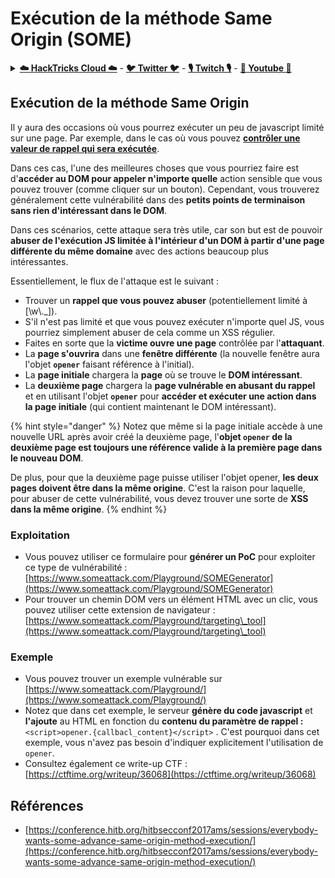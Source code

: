 # Exécution de la méthode Same Origin (SOME)

<details>

<summary><a href="https://cloud.hacktricks.xyz/pentesting-cloud/pentesting-cloud-methodology"><strong>☁️ HackTricks Cloud ☁️</strong></a> - <a href="https://twitter.com/hacktricks_live"><strong>🐦 Twitter 🐦</strong></a> - <a href="https://www.twitch.tv/hacktricks_live/schedule"><strong>🎙️ Twitch 🎙️</strong></a> - <a href="https://www.youtube.com/@hacktricks_LIVE"><strong>🎥 Youtube 🎥</strong></a></summary>

* Travaillez-vous dans une **entreprise de cybersécurité** ? Voulez-vous voir votre **entreprise annoncée dans HackTricks** ? ou voulez-vous avoir accès à la **dernière version du PEASS ou télécharger HackTricks en PDF** ? Consultez les [**PLANS D'ABONNEMENT**](https://github.com/sponsors/carlospolop) !
* Découvrez [**La famille PEASS**](https://opensea.io/collection/the-peass-family), notre collection exclusive de [**NFTs**](https://opensea.io/collection/the-peass-family)
* Obtenez le [**swag officiel PEASS & HackTricks**](https://peass.creator-spring.com)
* **Rejoignez le** [**💬**](https://emojipedia.org/speech-balloon/) **groupe Discord**](https://discord.gg/hRep4RUj7f) ou le **groupe Telegram**](https://t.me/peass) ou **suivez** moi sur **Twitter** **🐦**[**@carlospolopm**](https://twitter.com/hacktricks_live)**.**
* **Partagez vos astuces de piratage en soumettant des PR au** [**dépôt hacktricks**](https://github.com/carlospolop/hacktricks) **et au** [**dépôt hacktricks-cloud**](https://github.com/carlospolop/hacktricks-cloud).

</details>

## Exécution de la méthode Same Origin

Il y aura des occasions où vous pourrez exécuter un peu de javascript limité sur une page. Par exemple, dans le cas où vous pouvez [**contrôler une valeur de rappel qui sera exécutée**](./#javascript-function).

Dans ces cas, l'une des meilleures choses que vous pourriez faire est d'**accéder au DOM pour appeler n'importe quelle** action sensible que vous pouvez trouver (comme cliquer sur un bouton). Cependant, vous trouverez généralement cette vulnérabilité dans des **petits points de terminaison sans rien d'intéressant dans le DOM**.

Dans ces scénarios, cette attaque sera très utile, car son but est de pouvoir **abuser de l'exécution JS limitée à l'intérieur d'un DOM à partir d'une page différente du même domaine** avec des actions beaucoup plus intéressantes.

Essentiellement, le flux de l'attaque est le suivant :

* Trouver un **rappel que vous pouvez abuser** (potentiellement limité à \[\w\\.\_]).
* S'il n'est pas limité et que vous pouvez exécuter n'importe quel JS, vous pourriez simplement abuser de cela comme un XSS régulier.
* Faites en sorte que la **victime ouvre une page** contrôlée par l'**attaquant**.
* La **page s'ouvrira** dans une **fenêtre différente** (la nouvelle fenêtre aura l'objet **`opener`** faisant référence à l'initial).
* La **page initiale** chargera la **page** où se trouve le **DOM intéressant**.
* La **deuxième page** chargera la **page vulnérable en abusant du rappel** et en utilisant l'objet **`opener`** pour **accéder et exécuter une action dans la page initiale** (qui contient maintenant le DOM intéressant).

{% hint style="danger" %}
Notez que même si la page initiale accède à une nouvelle URL après avoir créé la deuxième page, l'**objet `opener` de la deuxième page est toujours une référence valide à la première page dans le nouveau DOM**.

De plus, pour que la deuxième page puisse utiliser l'objet opener, **les deux pages doivent être dans la même origine**. C'est la raison pour laquelle, pour abuser de cette vulnérabilité, vous devez trouver une sorte de **XSS dans la même origine**.
{% endhint %}

### Exploitation

* Vous pouvez utiliser ce formulaire pour **générer un PoC** pour exploiter ce type de vulnérabilité : [https://www.someattack.com/Playground/SOMEGenerator](https://www.someattack.com/Playground/SOMEGenerator)
* Pour trouver un chemin DOM vers un élément HTML avec un clic, vous pouvez utiliser cette extension de navigateur : [https://www.someattack.com/Playground/targeting\_tool](https://www.someattack.com/Playground/targeting\_tool)

### Exemple

* Vous pouvez trouver un exemple vulnérable sur [https://www.someattack.com/Playground/](https://www.someattack.com/Playground/)
* Notez que dans cet exemple, le serveur **génère du code javascript** et **l'ajoute** au HTML en fonction du **contenu du paramètre de rappel :** `<script>opener.{callbacl_content}</script>` . C'est pourquoi dans cet exemple, vous n'avez pas besoin d'indiquer explicitement l'utilisation de `opener`.
* Consultez également ce write-up CTF : [https://ctftime.org/writeup/36068](https://ctftime.org/writeup/36068)

## Références

* [https://conference.hitb.org/hitbsecconf2017ams/sessions/everybody-wants-some-advance-same-origin-method-execution/](https://conference.hitb.org/hitbsecconf2017ams/sessions/everybody-wants-some-advance-same-origin-method-execution/)
